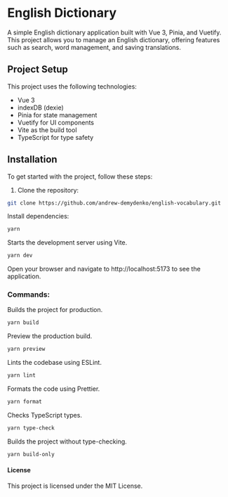 # English Dictionary

A simple English dictionary application built with Vue 3, Pinia, and Vuetify. This project allows you to manage an English dictionary, offering features such as search, word management, and saving translations.

## Project Setup

This project uses the following technologies:
- Vue 3
- indexDB (dexie)
- Pinia for state management
- Vuetify for UI components
- Vite as the build tool
- TypeScript for type safety


## Installation

To get started with the project, follow these steps:

1. Clone the repository:

```bash
git clone https://github.com/andrew-demydenko/english-vocabulary.git
```
   
Install dependencies:

```bash
yarn
```
Starts the development server using Vite.
```bash
yarn dev
```
Open your browser and navigate to http://localhost:5173 to see the application.


### Commands:
Builds the project for production.
```bash
yarn build
```
Preview the production build.
```bash
yarn preview
```
Lints the codebase using ESLint.
```bash
yarn lint
```
Formats the code using Prettier.
```bash
yarn format
```
Checks TypeScript types.
```bash
yarn type-check
```
Builds the project without type-checking.
```bash
yarn build-only
```

#### License
This project is licensed under the MIT License.
